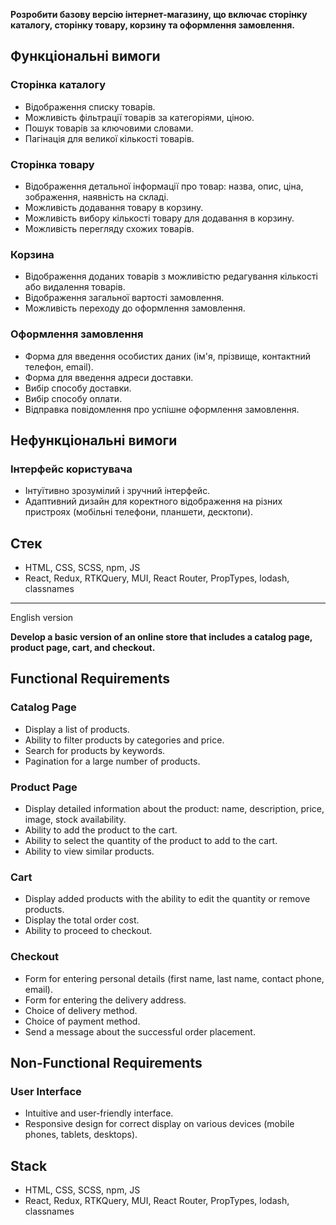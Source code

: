 **Розробити базову версію інтернет-магазину, що включає сторінку каталогу, сторінку товару, корзину та оформлення замовлення.**

## Функціональні вимоги

### Сторінка каталогу
- Відображення списку товарів.
- Можливість фільтрації товарів за категоріями, ціною.
- Пошук товарів за ключовими словами.
- Пагінація для великої кількості товарів.

### Сторінка товару
- Відображення детальної інформації про товар: назва, опис, ціна, зображення, наявність на складі.
- Можливість додавання товару в корзину.
- Можливість вибору кількості товару для додавання в корзину.
- Можливість перегляду схожих товарів.

### Корзина
- Відображення доданих товарів з можливістю редагування кількості або видалення товарів.
- Відображення загальної вартості замовлення.
- Можливість переходу до оформлення замовлення.

### Оформлення замовлення
- Форма для введення особистих даних (ім'я, прізвище, контактний телефон, email).
- Форма для введення адреси доставки.
- Вибір способу доставки.
- Вибір способу оплати.
- Відправка повідомлення про успішне оформлення замовлення.

## Нефункціональні вимоги

### Інтерфейс користувача
- Інтуїтивно зрозумілий і зручний інтерфейс.
- Адаптивний дизайн для коректного відображення на різних пристроях (мобільні телефони, планшети, десктопи).

## Стек
- HTML, CSS, SCSS, npm, JS
- React, Redux, RTKQuery, MUI, React Router, PropTypes, lodash, classnames

------------------
English version

**Develop a basic version of an online store that includes a catalog page, product page, cart, and checkout.**

## Functional Requirements

### Catalog Page
- Display a list of products.
- Ability to filter products by categories and price.
- Search for products by keywords.
- Pagination for a large number of products.

### Product Page
- Display detailed information about the product: name, description, price, image, stock availability.
- Ability to add the product to the cart.
- Ability to select the quantity of the product to add to the cart.
- Ability to view similar products.

### Cart
- Display added products with the ability to edit the quantity or remove products.
- Display the total order cost.
- Ability to proceed to checkout.

### Checkout
- Form for entering personal details (first name, last name, contact phone, email).
- Form for entering the delivery address.
- Choice of delivery method.
- Choice of payment method.
- Send a message about the successful order placement.

## Non-Functional Requirements

### User Interface
- Intuitive and user-friendly interface.
- Responsive design for correct display on various devices (mobile phones, tablets, desktops).

## Stack
- HTML, CSS, SCSS, npm, JS
- React, Redux, RTKQuery, MUI, React Router, PropTypes, lodash, classnames
